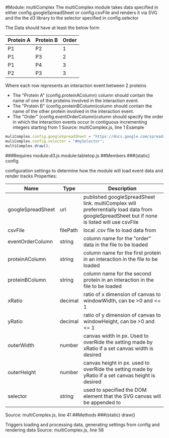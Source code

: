 #Module: multiComplex
The multiComplex module takes data specified in either config.googleSpreadSheet or config.csvFile and renders it via SVG and the the d3 library to the selector specified in config.selector 

The Data should have at least the below form

| Protein A |	Protein B |	Order |
| --- | --- | --- |
| P1	| P2	| 1 |
| P1	| P3	| 2 |
| P1	| P4	| 3 |
| P2	| P3	| 3 |

Where each row represents an interaction event between 2 proteins
* The "Protein A" (config.proteinAColumn) column should contain the name of one of the proteins involved in the interaction event.
* The "Protein B" (config.proteinBColumn)column should contain the name of the other protein involved in the interaction event.
* The "Order" (config.eventOrderColumn)column should specify the order in which the interaction events occur in contiguous incrementing integers starting from 1
Source:
multiComplex.js, line 1
Example
```javascript
muliComplex.config.googleSpreadSheet = "https://docs.google.com/spreadsheets/d/1mlnSovT52sNoAtfnB44wFqecsVE-U3M4dNAPVO9ZQws/pubhtml";
muliComplex.config.selector = "#mySelector";
multiComplex.draw();
```
###Requires
module:d3.js
module:tabletop.js
##Members
###(static) config

configuration settings to determine how the module will load event data and render tracks
Properties:

| Name	|Type	| Description |
| --- | --- | --- |
| googleSpreadSheet	| url	| published googleSpreadSheet link. multiComplex will preferrentially load data from googleSpreadSheet but if none is listed will use csvFile |
| csvFile	| filePath	| local .csv file to load data from |
| eventOrderColumn	| string	|column name for the "order" data in the file to be loaded |
| proteinAColumn	| string	|column name for the first protein in an interaction in the file to be loaded |
| proteinBColumn	| string	|column name for the second protein in an interaction in the file to be loaded |
| xRatio	| decimal	| ratio of x dimension of canvas to windowWidth, can be >0 and <= 1 |
| yRatio	| decimal	| ratio of y dimension of canvas to windowHeight, can be >0 and <= 1 |
| outerWidth	| number	| canvas width in px. Used to overRide the setting made by xRatio if a set canvas width is desired |
| outerHeight	| number	| canvas height in px. used to overRide the setting made by yRatio if a set canvas height is desired |
| selector	| string	| used to specified the DOM element that the SVG canvas will be appended to |

Source:
multiComplex.js, line 41
##Methods
###(static) draw()

Triggers loading and processing data, generating settings from config and rendering data
Source:
multiComplex.js, line 58
